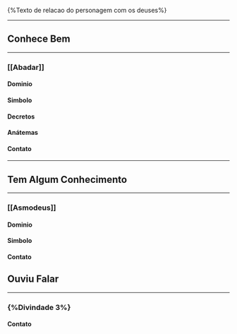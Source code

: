 {%Texto de relacao do personagem com os deuses%}

---
## Conhece Bem
---

### [[Abadar]]
#### Dominio


#### Simbolo


#### Decretos


#### Anátemas


#### Contato


---
## Tem Algum Conhecimento
---
### [[Asmodeus]]
#### Dominio


#### Simbolo


#### Contato

 
## Ouviu Falar
---
### {%Divindade 3%}

#### Contato